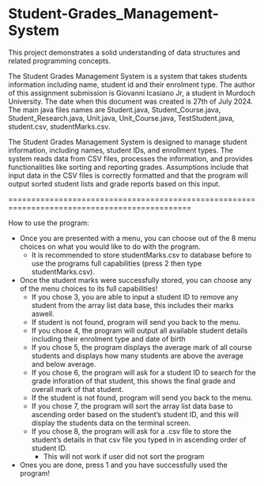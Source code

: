 # Student-Grades_Management-System
This project demonstrates a solid understanding of data structures and related programming concepts.

The Student Grades Management System is a system that takes students information including name, student id and their enrolment type. The author of this assignment submission is Giovanni Icasiano Jr, a student in Murdoch University. The date when this document was created is 27th of July 2024. The main java files names are Student.java, Student_Course.java, Student_Research.java, Unit.java, Unit_Course.java, TestStudent.java, student.csv, studentMarks.csv.

The Student Grades Management System is designed to manage student information, including names, student IDs, and enrollment types. The system reads data from CSV files, processes the information, and provides functionalities like sorting and reporting grades. Assumptions include that input data in the CSV files is correctly formatted and that the program will output sorted student lists and grade reports based on this input.

==============================================================================================

How to use the program:
- Once you are presented with a menu, you can choose out of the 8 menu choices on what you would like to do with the program.
  - It is recommended to store studentMarks.csv to database before to use the programs full capabilities (press 2 then type studentMarks.csv).
- Once the student marks were successfully stored, you can choose any of the menu choices to its full capabilities!
  - If you chose 3, you are able to input a student ID to remove any student from the array list data base, this includes their marks aswell.
  - If student is not found, program will send you back to the menu.
  - If you chose 4, the program will output all available student details including their enrolment type and date of birth
  - If you chose 5, the program displays the average mark of all course students and displays how many students are above the average and below average.
  - If you chose 6, the program will ask for a student ID to search for the grade inforation of that student, this shows the final grade and overall mark of that student.
  - If the student is not found, program will send you back to the menu.
  - If you chose 7, the program will sort the array list data base to ascending order based on the student’s student ID, and this will display the students data on the terminal screen.
  - If you chose 8, the program will ask for a .csv file to store the student’s details in that csv file you typed in in ascending order of student ID.
    - This will not work if user did not sort the program
- Ones you are done, press 1 and you have successfully used the program!
